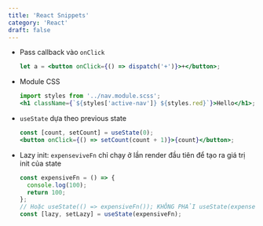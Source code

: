 ```yaml
---
title: 'React Snippets'
category: 'React'
draft: false
---
```


- Pass callback vào `onClick`
  ```jsx
  let a = <button onClick={() => dispatch('+')}>+</button>;
  ```
- Module CSS
  ```jsx
  import styles from '../nav.module.scss';
  <h1 className={`${styles['active-nav']} ${styles.red}`}>Hello</h1>;
  ```
- `useState` dựa theo previous state
  ```jsx
  const [count, setCount] = useState(0);
  <button onClick={() => setCount(count + 1)}>{count}</button>;
  ```
- Lazy init: `expenseviveFn` chỉ chạy ở lần render đầu tiên để tạo ra giá trị init của state
  ```jsx
  const expensiveFn = () => {
    console.log(100);
    return 100;
  };
  // Hoặc useState(() => expensiveFn()); KHÔNG PHẢI useState(expenseiveFn())
  const [lazy, setLazy] = useState(expensiveFn);
  ```
